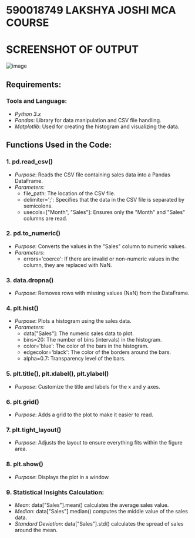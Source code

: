 # 590018749 LAKSHYA JOSHI MCA COURSE

#  SCREENSHOT OF OUTPUT 
![image](https://github.com/user-attachments/assets/27315404-eaff-4dad-b81b-4c7f6e60b8da)

## Requirements:
### Tools and Language:
- *Python 3.x*
- *Pandas*: Library for data manipulation and CSV file handling.
- *Matplotlib*: Used for creating the histogram and visualizing the data.

## Functions Used in the Code:

### 1. pd.read_csv()
- *Purpose*: Reads the CSV file containing sales data into a Pandas DataFrame.
- *Parameters*: 
  - file_path: The location of the CSV file.
  - delimiter=';': Specifies that the data in the CSV file is separated by semicolons.
  - usecols=["Month", "Sales"]: Ensures only the "Month" and "Sales" columns are read.

### 2. pd.to_numeric()
- *Purpose*: Converts the values in the "Sales" column to numeric values.
- *Parameters*: 
  - errors='coerce': If there are invalid or non-numeric values in the column, they are replaced with NaN.

### 3. data.dropna()
- *Purpose*: Removes rows with missing values (NaN) from the DataFrame.

### 4. plt.hist()
- *Purpose*: Plots a histogram using the sales data.
- *Parameters*:
  - data["Sales"]: The numeric sales data to plot.
  - bins=20: The number of bins (intervals) in the histogram.
  - color='blue': The color of the bars in the histogram.
  - edgecolor='black': The color of the borders around the bars.
  - alpha=0.7: Transparency level of the bars.

### 5. plt.title(), plt.xlabel(), plt.ylabel()
- *Purpose*: Customize the title and labels for the x and y axes.

### 6. plt.grid()
- *Purpose*: Adds a grid to the plot to make it easier to read.

### 7. plt.tight_layout()
- *Purpose*: Adjusts the layout to ensure everything fits within the figure area.

### 8. plt.show()
- *Purpose*: Displays the plot in a window.

### 9. Statistical Insights Calculation:
- *Mean*: data["Sales"].mean() calculates the average sales value.
- *Median*: data["Sales"].median() computes the middle value of the sales data.
- *Standard Deviation*: data["Sales"].std() calculates the spread of sales around the mean.
